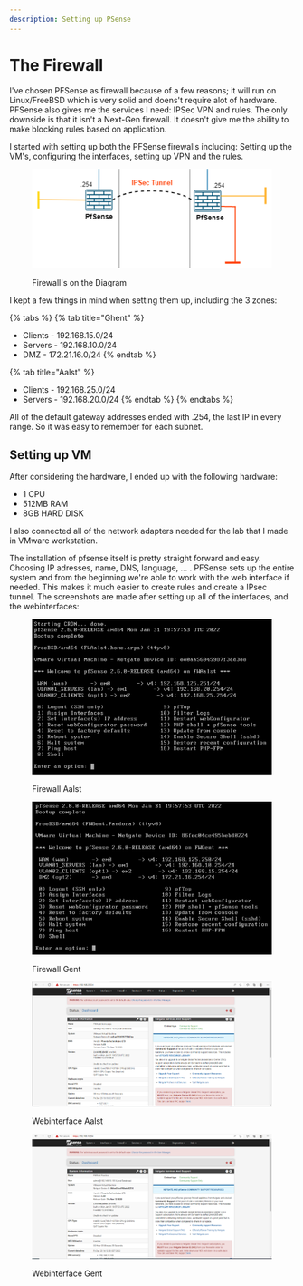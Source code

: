 ```yaml
---
description: Setting up PSense
---
```


# The Firewall

I've chosen PFSense as firewall because of a few reasons; it will run on Linux/FreeBSD which is very solid and doens't require alot of hardware. PFSense also gives me the services I need: IPSec VPN and rules. The only downside is that it isn't a Next-Gen firewall. It doesn't give me the ability to make blocking rules based on application.

I started with setting up both the PFSense firewalls including: Setting up the VM's, configuring the interfaces, setting up VPN and the rules.

<figure><img src="../.gitbook/assets/SysDiagramV1_FW.png" alt=""><figcaption><p>Firewall's on the Diagram</p></figcaption></figure>

I kept a few things in mind when setting them up, including the 3 zones:

{% tabs %}
{% tab title="Ghent" %}
* Clients - 192.168.15.0/24
* Servers - 192.168.10.0/24
* DMZ - 172.21.16.0/24
{% endtab %}

{% tab title="Aalst" %}
* Clients - 192.168.25.0/24
* Servers - 192.168.20.0/24
{% endtab %}
{% endtabs %}

All of the default gateway addresses ended with .254, the last IP in every range. So it was easy to remember for each subnet.

## Setting up VM

After considering the hardware, I ended up with the following hardware:

* 1 CPU
* 512MB RAM
* 8GB HARD DISK

I also connected all of the network adapters needed for the lab that I made in VMware workstation.

The installation of pfsense itself is pretty straight forward and easy. Choosing IP adresses, name, DNS, language, ... . PFSense sets up the entire system and from the beginning we're able to work with the web interface if needed. This makes it much easier to create rules and create a IPsec tunnel. The screenshots are made after setting up all of the interfaces, and the webinterfaces:

<div>

<figure><img src="../.gitbook/assets/Firewall_Aalst.png" alt=""><figcaption><p>Firewall Aalst</p></figcaption></figure>

 

<figure><img src="../.gitbook/assets/Firewall_Gent.png" alt=""><figcaption><p>Firewall Gent</p></figcaption></figure>

</div>

<div>

<figure><img src="../.gitbook/assets/Firewall_Aalst_Web.png" alt=""><figcaption><p>Webinterface Aalst</p></figcaption></figure>

 

<figure><img src="../.gitbook/assets/Firewall_Gent_Web.png" alt=""><figcaption><p>Webinterface Gent</p></figcaption></figure>

</div>
